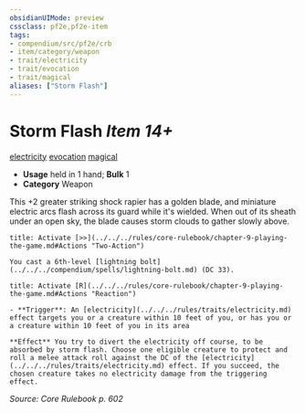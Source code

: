 ```yaml
---
obsidianUIMode: preview
cssclass: pf2e,pf2e-item
tags:
- compendium/src/pf2e/crb
- item/category/weapon
- trait/electricity
- trait/evocation
- trait/magical
aliases: ["Storm Flash"]
---
```

# Storm Flash *Item 14+*  
[electricity](../../../rules/traits/electricity.md)  [evocation](../../../rules/traits/evocation.md)  [magical](../../../rules/traits/magical.md)  

- **Usage** held in 1 hand; **Bulk** 1
- **Category** Weapon

This +2 greater striking shock rapier has a golden blade, and miniature electric arcs flash across its guard while it's wielded. When out of its sheath under an open sky, the blade causes storm clouds to gather slowly above.

```ad-embed-ability
title: Activate [>>](../../../rules/core-rulebook/chapter-9-playing-the-game.md#Actions "Two-Action")

You cast a 6th-level [lightning bolt](../../../compendium/spells/lightning-bolt.md) (DC 33).
```

```ad-embed-ability
title: Activate [R](../../../rules/core-rulebook/chapter-9-playing-the-game.md#Actions "Reaction")

- **Trigger**: An [electricity](../../../rules/traits/electricity.md) effect targets you or a creature within 10 feet of you, or has you or a creature within 10 feet of you in its area

**Effect** You try to divert the electricity off course, to be absorbed by storm flash. Choose one eligible creature to protect and roll a melee attack roll against the DC of the [electricity](../../../rules/traits/electricity.md) effect. If you succeed, the chosen creature takes no electricity damage from the triggering effect.
```

*Source: Core Rulebook p. 602*
